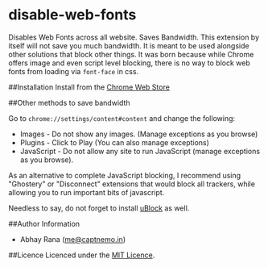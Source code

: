disable-web-fonts
====================

Disables Web Fonts across all website. Saves Bandwidth. This extension by itself will not save you much bandwidth. It is meant to be used alongside other solutions that block other things. It was born because while Chrome offers image and even script level blocking, there is no way to block web fonts from loading via `font-face` in css.

##Installation
Install from the [Chrome Web Store](https://chrome.google.com/webstore/detail/olmabeadgbpmhllgdkemfdnmkngkbkeg)

##Other methods to save bandwidth

Go to `chrome://settings/content#content` and change the following:

- Images - Do not show any images. (Manage exceptions as you browse)
- Plugins - Click to Play (You can also manage exceptions)
- JavaScript - Do not allow any site to run JavaScript (manage exceptions as you browse).

As an alternative to complete JavaScript blocking, I recommend using "Ghostery" or "Disconnect" extensions that would block all trackers, while allowing you to run important bits of javascript.

Needless to say, do not forget to install [uBlock][ublock] as well.

##Author Information
- Abhay Rana (<me@captnemo.in>)

##Licence
Licenced under the [MIT Licence](http://nemo.mit-license.org/).

[ublock]: https://chrome.google.com/webstore/detail/ublock-origin/cjpalhdlnbpafiamejdnhcphjbkeiagm?hl=en
[gittip-badge]: https://rawgithub.com/twolfson/gittip-badge/master/dist/gittip.png
[gittip]: https://www.gittip.com/captn3m0/